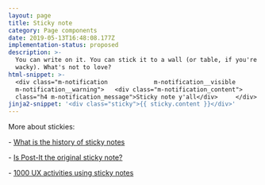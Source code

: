 ```yaml
---
layout: page
title: Sticky note
category: Page components
date: 2019-05-13T16:48:08.177Z
implementation-status: proposed
description: >-
  You can write on it. You can stick it to a wall (or table, if you're feeling
  wacky). What's not to love?
html-snippet: >-
  <div class="m-notification             m-notification__visible            
  m-notification__warning">   <div class="m-notification_content">         <div
  class="h4 m-notification_message">Sticky note y'all</div>     </div> </div>
jinja2-snippet: '<div class="sticky">{{ sticky.content }}</div>'
---
```

More about stickies:

\- [What is the history of sticky notes](https://www.youtube.com/watch?v=dQw4w9WgXcQ)

\- [Is Post-It the original sticky note?](https://www.youtube.com/watch?v=dQw4w9WgXcQ)

\- [1000 UX activities using sticky notes](https://www.youtube.com/watch?v=dQw4w9WgXcQ)
